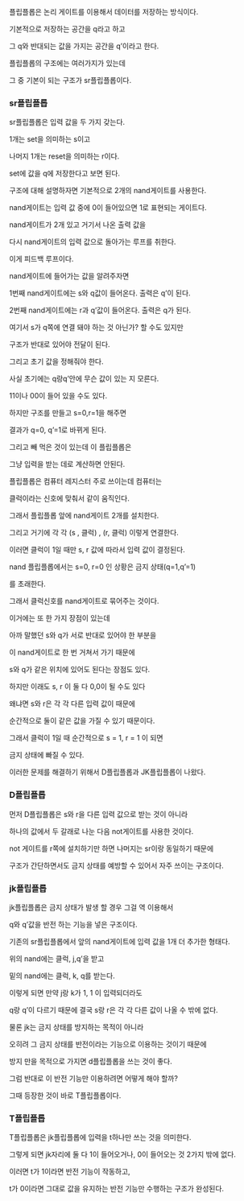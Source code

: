 
플립플롭은 논리 게이트를 이용해서 데이터를 저장하는 방식이다.

기본적으로 저장하는 공간을 q라고 하고

그 q와 반대되는 값을 가지는 공간을 q’이라고 한다.

플립플롭의 구조에는 여러가지가 있는데 

그 중 기본이 되는 구조가 sr플립플롭이다.

### sr플립플롭

sr플립플롭은 입력 값을 두 가지 갖는다.

1개는 set을 의미하는 s이고

나머지 1개는 reset을 의미하는 r이다.

set에 값을 q에 저장한다고 보면 된다.

구조에 대해 설명하자면 기본적으로 2개의 nand게이트를 사용한다.

nand게이트는 입력 값 중에 0이 들어있으면 1로 표현되는 게이트다.

nand게이트가 2개 있고 거기서 나온 출력 값을 

다시 nand게이트의 입력 값으로 돌아가는 루프를 취한다.

이게 피드백 루프이다.

nand게이트에 들어가는 값을 알려주자면

1번째 nand게이트에는 s와 q값이 들어온다. 출력은 q’이 된다.

2번째 nand게이트에는 r과 q’값이 들어온다. 출력은 q가 된다.

여기서 s가 q쪽에 연결 돼야 하는 것 아닌가? 할 수도 있지만

구조가 반대로 있어야 전달이 된다.

그리고 초기 값을 정해줘야 한다.

사실 초기에는 q랑q’안에 무슨 값이 있는 지 모른다.

11이나 00이 들어 있을 수도 있다.

하지만 구조를 만들고 s=0,r=1을 해주면

결과가 q=0, q’=1로 바뀌게 된다.

그리고 빼 먹은 것이 있는데 이 플립플롭은

그냥 입력을 받는 데로 계산하면 안된다.

플립플롭은 컴퓨터 레지스터 주로 쓰이는데 컴퓨터는

클럭이라는 신호에 맞춰서 같이 움직인다.

그래서 플립플롭 앞에 nand게이트 2개를 설치한다.

그리고 거기에 각 각 (s , 클럭) , (r, 클럭)  이렇게 연결한다.

이러면 클럭이 1일 때만 s, r 값에 따라서 입력 값이 결정된다.

nand 플립플롭에서는 s=0, r=0 인 상황은 금지 상태(q=1,q’=1)

를 초래한다.

그래서 클럭신호를 nand게이트로 묶어주는 것이다.

이거에는 또 한 가지 장점이 있는데

아까 말했던 s와 q가 서로 반대로 있어야 한 부분을

이 nand게이트로 한 번 거쳐서 가기 때문에

s와 q가 같은 위치에 있어도 된다는 장점도 있다.

하지만 이래도 s, r 이 둘 다 0,0이 될 수도 있다

왜냐면 s와 r은 각 각 다른 입력 값이 때문에

순간적으로 둘이 같은 값을 가질 수 있기 때문이다.

그래서 클럭이 1일 때 순간적으로 s = 1, r = 1 이 되면

금지 상태에 빠질 수 있다.

이러한 문제를 해결하기 위해서 D플립플롭과 JK플립플롭이 나왔다.

### D플립플롭

먼저 D플립플롭은 s와 r을 다른 입력 값으로 받는 것이 아니라

하나의 값에서 두 갈래로 나눈 다음 not게이트를 사용한 것이다.

not 게이트를 r쪽에 설치하기만 하면 나머지는 sr이랑 동일하기 때문에

구조가 간단하면서도 금지 상태를 예방할 수 있어서 자주 쓰이는 구조이다.

### jk플립플롭

jk플립플롭은 금지 상태가 발생 할 경우 그걸 역 이용해서

q와 q’값을 반전 하는 기능을 넣은 구조이다.

기존의 sr플립플롭에서 앞의 nand게이트에 입력 값을 1개 더 추가한 형태다.

위의 nand에는 클럭, j,q’을 받고

밑의 nand에는 클럭, k, q를 받는다.

이렇게 되면 만약 j랑 k가 1, 1 이 입력되더라도

q랑 q’이 다르기 때문에 결국 s랑 r은 각 각 다른 값이 나올 수 밖에 없다.

물론 jk는 금지 상태를 방지하는 목적이 아니라

오히려 그 금지 상태를 반전이라는 기능으로 이용하는 것이기 때문에

방지 만을 목적으로 가지면 d플립플롭을 쓰는 것이 좋다.

그럼 반대로 이 반전 기능만 이용하려면 어떻게 해야 할까?

그때 등장한 것이 바로 T플립플롭이다.

### T플립플롭

T플립플롭은 jk플립플롭에 입력을 t하나만 쓰는 것을 의미한다.

그렇게 되면 jk자리에 둘 다 1이 들어오거나, 0이 들어오는 것 2가지 밖에 없다.

이러면 t가 1이라면 반전 기능이 작동하고,

t가 0이라면 그대로 값을 유지하는 반전 기능만 수행하는 구조가 완성된다.
